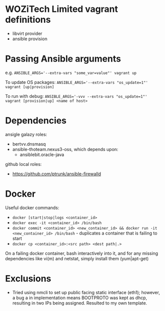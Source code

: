 # WOZiTech Limited vagrant definitions

* libvirt provider
* ansible provision

# Passing Ansible arguments
e.g. `ANSIBLE_ARGS='--extra-vars "some_var=value"' vagrant up`

To update OS packages:
`ANSIBLE_ARGS='--extra-vars "os_update=1"' vagrant [up|provision]`

To run with debug:
`ANSIBLE_ARGS='-vvv --extra-vars "os_update=1"' vagrant [provision|up] <name of host>`

# Dependencies
ansigle galazy roles:
* bertvv.dnsmasq
* ansible-thoteam.nexus3-oss, which depends upon:
    *  ansiblebit.oracle-java

github local roles:
* https://github.com/ptrunk/ansible-firewalld

# Docker
Useful docker commands:
* `docker [start|stop|logs <container_id>`
* `docker exec -it <container_id> /bin/bash`
* `docker commit <container_id> <new_container_id> && docker run -it <new_container_id> /bin/bash` - duplicates a container that is failing to start
* `docker cp <container_id>:<src path> <dest path|.>`

On a failing docker container, bash interactively into it, and for any missing dependencies like vi(m) and netstat, simply install them (yum|apt-get)

# Exclusions
* Tried using nmcli to set up public facing static interface (eth1); however, a bug a in implementation means BOOTPROTO was kept as dhcp, resulting in two IPs being assigned. Resulted to my own template.